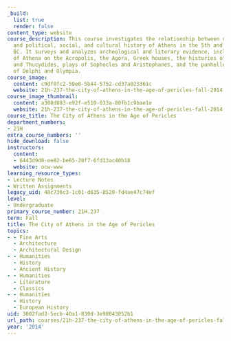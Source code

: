 ```yaml
---
_build:
  list: true
  render: false
content_type: website
course_description: This course investigates the relationship between urban architecture
  and political, social, and cultural history of Athens in the 5th and 4th centuries
  BC. It surveys and analyzes archeological and literary evidence, including the sanctuary
  of Athena on the Acropolis, the Agora, Greek houses, the histories of Herodotus
  and Thucydides, plays of Sophocles and Aristophanes, and the panhellenic sanctuaries
  of Delphi and Olympia.
course_image:
  content: c9df0fc2-59e8-5b44-5752-cd37a023361c
  website: 21h-237-the-city-of-athens-in-the-age-of-pericles-fall-2014
course_image_thumbnail:
  content: a308d883-e92f-e510-033a-80fb1c9bae1e
  website: 21h-237-the-city-of-athens-in-the-age-of-pericles-fall-2014
course_title: The City of Athens in the Age of Pericles
department_numbers:
- 21H
extra_course_numbers: ''
hide_download: false
instructors:
  content:
  - 6443d9d8-ee82-be65-28f7-6fd13ac40b18
  website: ocw-www
learning_resource_types:
- Lecture Notes
- Written Assignments
legacy_uid: 48c736c3-1c01-d635-8520-fd4ae47c74ef
level:
- Undergraduate
primary_course_number: 21H.237
term: Fall
title: The City of Athens in the Age of Pericles
topics:
- - Fine Arts
  - Architecture
  - Architectural Design
- - Humanities
  - History
  - Ancient History
- - Humanities
  - Literature
  - Classics
- - Humanities
  - History
  - European History
uid: 3002fad3-5ecb-40a1-830d-3e98043052b1
url_path: courses/21h-237-the-city-of-athens-in-the-age-of-pericles-fall-2014
year: '2014'
---
```

